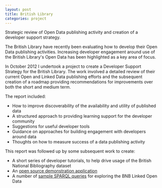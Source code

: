 ```yaml
---
layout: post
title: British Library
categories: project
---
```

Strategic review of Open Data publishing activity and creation of a developer support strategy.

The British Library have recently been evaluating how to develop their Open Data publishing activities. Increasing developer engagement around use of the British Library's Open Data has been highlighted as a key area of focus.

In October 2012 I undertook a project to create a Developer Support Strategy for the British Library. The work involved a detailed review of their current Open and Linked Data publishing efforts and the subsequent creation of a roadmap providing recommendations for improvements over both the short and medium term. 

The report included:

* How to improve discoverability of the availability and utility of published data
* A structured approach to providing learning support for the developer community
* Suggestions for useful developer tools
* Guidance on approaches for building engagement with developers around data
* Thoughts on how to measure success of a data publishing activity

This report was followed up by some subsequent work to create:

* A short series of developer tutorials, to help drive usage of the British National Bibliography dataset
* An [open source demonstration application](https://github.com/ldodds/bnb-example-app)
* A number of [sample SPARQL queries](http://ldodds.github.io/bnb-queries/) for exploring the BNB Linked Open Data

